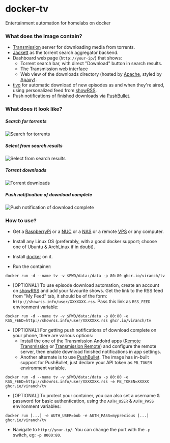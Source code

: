 # docker-tv
Entertainment automation for homelabs on docker

### What does the image contain?

- [Transmission](http://www.transmissionbt.com/) server for downloading media from torrents.
- [Jackett](https://github.com/Jackett/Jackett) as the torrent search aggregator backend.
- Dashboard web page (`http://your-ip/`) that shows:
  - Torrent search bar, with direct "Download" button in search results.
  - The Transmission web interface
  - Web view of the downloads directory (hosted by [Apache](https://httpd.apache.org/), styled by [Apaxy](https://oupala.github.io/apaxy/)).
- [tivo](https://github.com/viranch/tivo) for automatic download of new episodes as and when they're aired, using personalized feed from [showRSS](https://showrss.info/).
- Push notifications of finished downloads via [PushBullet](https://www.pushbullet.com/).

### What does it look like?

##### Search for torrents
![Search for torrents](https://raw.githubusercontent.com/viranch/docker-tv/master/screenshots/ss1.png)
##### Select from search results
![Select from search results](https://raw.githubusercontent.com/viranch/docker-tv/master/screenshots/ss2.png)
##### Torrent downloads
![Torrent downloads](https://raw.githubusercontent.com/viranch/docker-tv/master/screenshots/ss3.png)
##### Push notification of download complete
![Push notification of download complete](https://raw.githubusercontent.com/viranch/docker-tv/master/screenshots/ss4.jpg)

### How to use?

- Get a [RaspberryPi](http://www.raspberrypi.org/) or a [NUC](https://www.intel.com/content/www/us/en/products/details/nuc.html) or a [NAS](https://www.synology.com/en-us/products?tower=ds_j%2Cds_plus%2Cds_value%2Cds_xs) or a remote [VPS](https://en.wikipedia.org/wiki/Virtual_private_server) or any computer.

- Install any Linux OS (preferably, with a good docker support; choose one of Ubuntu & ArchLinux if in doubt).

- Install [docker](https://docs.docker.com/installation/#installation) on it.

- Run the container:
```
docker run -d --name tv -v $PWD/data:/data -p 80:80 ghcr.io/viranch/tv
```

- [OPTIONAL] To use episode download automation, create an account on [showRSS](https://showrss.info/) and add your favourite shows. Get the link to the RSS feed from "My Feed" tab, it should be of the form: `http://showrss.info/user/XXXXXXX.rss`. Pass this link as `RSS_FEED` environment variable:
```
docker run -d --name tv -v $PWD/data:/data -p 80:80 -e RSS_FEED=http://showrss.info/user/XXXXXXX.rss ghcr.io/viranch/tv
```

- [OPTIONAL] For getting push notifications of download complete on your phone, there are various options:
  - Install the one of the Transmission Andoird apps ([Remote Transmission](https://play.google.com/store/apps/details?id=com.neogb.rtac) or [Transmission Remote](https://play.google.com/store/apps/details?id=net.yupol.transmissionremote.app)) and configure the remote server, then enable download finished notifications in app settings.
  - Another alternate is to use [PushBullet](https://www.pushbullet.com/). The image has in-built support for PushBullet, just declare your API token as `PB_TOKEN` environment variable.
```
docker run -d --name tv -v $PWD/data:/data -p 80:80 -e RSS_FEED=http://showrss.info/user/XXXXXXX.rss -e PB_TOKEN=XXXXX ghcr.io/viranch/tv
```

- [OPTIONAL] To protect your container, you can also set a username & password for basic authentication, using the `AUTH_USER` & `AUTH_PASS` environment variables:
```
docker run [...] -e AUTH_USER=bob -e AUTH_PASS=myprecious [...] ghcr.io/viranch/tv
```

- Navigate to `http://your-ip/`. You can change the port with the `-p` switch, eg: `-p 8000:80`.
